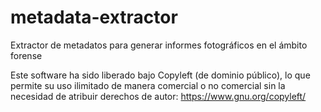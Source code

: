 # metadata-extractor
Extractor de metadatos para generar informes fotográficos en el ámbito forense

Este software ha sido liberado bajo Copyleft (de dominio público), lo que permite su uso ilimitado de manera comercial o no comercial sin la necesidad de atribuir derechos de autor: https://www.gnu.org/copyleft/
